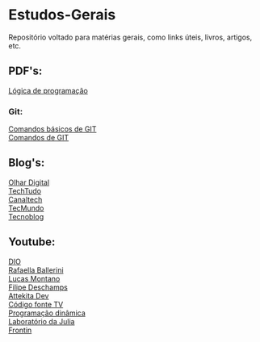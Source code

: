 # Estudos-Gerais
Repositório voltado para matérias gerais, como links úteis, livros, artigos, etc.

## PDF's:
[Lógica de programação](https://drive.google.com/drive/folders/1TZR-svyzU4XBAObAsmru0My9xE3uTbwO?usp=sharing)

### Git:
[Comandos básicos de GIT](https://www.hostinger.com.br/tutoriais/comandos-basicos-de-git?ppc_campaign=google_performance_max) <br>
[Comandos de GIT](https://dzone.com/articles/top-20-git-commands-with-examples) <br>

## Blog's:
[Olhar Digital](https://olhardigital.com.br/) <br>
[TechTudo](https://www.techtudo.com.br/) <br>
[Canaltech](https://canaltech.com.br/) <br>
[TecMundo](https://www.tecmundo.com.br/) <br>
[Tecnoblog](https://tecnoblog.net/) <br>

## Youtube:
[DIO](https://www.youtube.com/c/DigitalInnovationOne) <br>
[Rafaella Ballerini](https://www.youtube.com/c/rafaellaballerini) <br>
[Lucas Montano](https://www.youtube.com/c/LucasMontano) <br>
[Filipe Deschamps](https://www.youtube.com/c/FilipeDeschamps) <br>
[Attekita Dev](https://www.youtube.com/c/AttekitaDev) <br>
[Código fonte TV](https://www.youtube.com/c/codigofontetv) <br>
[Programação dinâmica](https://www.youtube.com/c/Programa%C3%A7%C3%A3oDin%C3%A2mica) <br>
[Laboratório da Julia](https://www.youtube.com/c/Laborat%C3%B3riodaJulia) <br>
[Frontin](https://www.youtube.com/c/FrontInSampaTV) 

